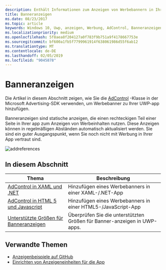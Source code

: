 ```yaml
---
description: Enthält Informationen zum Anzeigen von Werbebannern in Ihrer UWP-app verwenden.
title: Banneranzeigen
ms.date: 08/23/2017
ms.topic: article
keywords: Windows 10, Uwp, anzeigen, Werbung, AdControl, Banneranzeigen
ms.localizationpriority: medium
ms.openlocfilehash: 5f8aea8f204127a0f783f9b751a9f4178667753e
ms.sourcegitcommit: bf600a1fb5f7799961914f638061986d55f6ab12
ms.translationtype: MT
ms.contentlocale: de-DE
ms.lasthandoff: 02/05/2019
ms.locfileid: "9045878"
---
```

# <a name="banner-ads"></a>Banneranzeigen

Die Artikel in diesem Abschnitt zeigen, wie Sie die [AdControl](https://docs.microsoft.com/uwp/api/microsoft.advertising.winrt.ui.adcontrol) -Klasse in der Microsoft Advertising-SDK verwenden, um Werbebanner zu Ihrer UWP-app hinzufügen.

Banneranzeigen sind statische anzeigen, die einen rechteckigen Teil einer Seite in Ihrer app zum Anzeigen von Werbeinhalten nutzen. Diese Anzeigen können in regelmäßigen Abständen automatisch aktualisiert werden. Sie sind ein guter Ausgangspunkt, wenn Sie noch nicht mit Werbung in Ihrer App vertraut sind.

![addreferences](images/banner-ad.png)

## <a name="in-this-section"></a>In diesem Abschnitt

|  Thema    | Beschreibung |               
|----------|-------|
| [AdControl in XAML und .NET](adcontrol-in-xaml-and--net.md)     | Hinzufügen eines Werbebanners in einer XAML-/.NET-App        |
| [AdControl in HTML 5 und Javascript](adcontrol-in-html-5-and-javascript.md)     | Hinzufügen eines Werbebanners in einer HTML5-/JavaScript-App        |
| [Unterstützte Größen für Banneranzeigen](supported-ad-sizes-for-banner-ads.md)    |  Überprüfen Sie die unterstützten Größen für Banner-anzeigen in UWP-apps.        |


## <a name="related-topics"></a>Verwandte Themen

* [Anzeigenbeispiele auf GitHub](https://aka.ms/githubads)
* [Einrichten von Anzeigeneinheiten für die App](set-up-ad-units-in-your-app.md)
